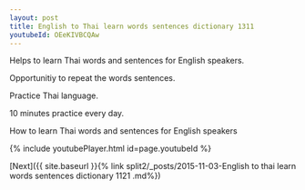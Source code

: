 ```yaml
---
layout: post
title: English to Thai learn words sentences dictionary 1311 
youtubeId: OEeKIVBCQAw
---
```

 
 
Helps to learn Thai words and sentences for English speakers.

Opportunitiy to repeat the words sentences. 

Practice Thai language. 
 
10 minutes practice every day. 
 
How to learn Thai words and sentences for English speakers 
 
{% include youtubePlayer.html id=page.youtubeId %}
 
 
[Next]({{ site.baseurl }}{% link  split2/_posts/2015-11-03-English to thai learn words sentences dictionary 1121 .md%})
 
